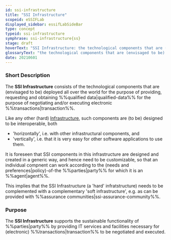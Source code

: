 ```yaml
---
id: ssi-infrastructure
title: "SSI Infrastructure"
scopeid: eSSIFLab
displayed_sidebar: essifLabSideBar
type: concept
typeid: ssi-infrastructure
symphrase: ssi-infrastructure{ss}
stage: draft
hoverText: "SSI Infrastructure: the technological components that are (envisaged to be) deployed all over the world for the purpose of providing, requesting and obtaining Qualified Data, for the purpose of negotiating and/or executing electronic Transactions."
glossaryText: "the technological components that are (envisaged to be) all over the world for the purpose of providing, requesting and obtaining %%qualified data^qualified-data%%, for the purpose of negotiating and/or executing electronic %%transactions^transaction%%."
date: 20210601
---
```


### Short Description
The **SSI Infrastructure** consists of the technological components that are (envisaged to be) deployed all over the world for the purpose of providing, requesting and obtaining %%qualified data|qualified-data%% for the purpose of negotiating and/or executing electronic %%transactions|transaction%%.

Like any other (hard) [Infrastructure](https://en.wikipedia.org/wiki/Infrastructure), such components are (to be) designed to be interoperable, both
- 'horizontally', i.e. with other infrastructural components, and
- 'vertically', i.e. that it is very easy for other software applications to use them.

It is foreseen that SSI components in this infrastructure are designed and created in a generic way, and hence need to be customizable, so that an individual compnent can work according to the (needs and preferences|policy)-of-the %%parties|party%% for which it is an %%agent|agent%%.

This implies that the SSI Infrastructure (a 'hard' infratstructure) needs to be complemented with a complementary 'soft infrastructure', e.g. as can be provided with %%assurance communities|ssi-assurance-community%%.

### Purpose
The **SSI Infrastructure** supports the sustainable functionality of %%parties|party%% by providing IT services and facilities necessary for (electronic) %%transactions|transaction%% to be negotiated and executed.
